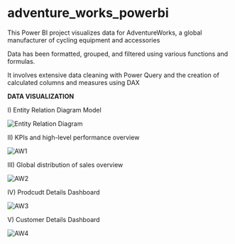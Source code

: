 # adventure_works_powerbi


This Power BI project visualizes data for AdventureWorks, a global manufacturer of cycling equipment and accessories

Data has been formatted, grouped, and filtered using various functions and formulas.

It involves extensive data cleaning with Power Query and the creation of calculated columns and measures using DAX
 


**DATA VISUALIZATION**



I) Entity Relation Diagram Model



![Entity Relation Diagram](https://github.com/Mahesh0810/adventure_works_powerbi/assets/121875865/73a9f9de-7fd1-4779-98b2-f0be718d61ef)





II) KPIs and high-level performance overview


![AW1](https://github.com/Mahesh0810/adventure_works_powerbi/assets/121875865/77bb84b5-851f-4ee9-9ca4-040c54ad1948)





III) Global distribution of sales overview


![AW2](https://github.com/Mahesh0810/adventure_works_powerbi/assets/121875865/0affad27-b12d-41a4-b6d7-e920319db2d0)





IV) Prodcudt Details Dashboard


![AW3](https://github.com/Mahesh0810/adventure_works_powerbi/assets/121875865/ae1ed9fa-1c9f-415d-9286-46996c038ee9)





V) Customer Details Dashboard


![AW4](https://github.com/Mahesh0810/adventure_works_powerbi/assets/121875865/3f7c59e7-f887-4abf-bbed-66b4e99575f6)


